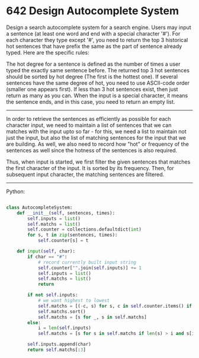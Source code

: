 # 642 Design Autocomplete System

Design a search autocomplete system for a search engine. Users may input
a sentence (at least one word and end with a special character '#'). For each
character they type except '#', you need to return the top 3 historical hot
sentences that have prefix the same as the part of sentence already typed. Here
are the specific rules:

The hot degree for a sentence is defined as the number of times a user typed
the exactly same sentence before.
The returned top 3 hot sentences should be sorted by hot degree (The first is
the hottest one). If several sentences have the same degree of hot, you need to
use ASCII-code order (smaller one appears first).
If less than 3 hot sentences exist, then just return as many as you can.
When the input is a special character, it means the sentence ends, and in this
case, you need to return an empty list.

---

In order to retrieve the sentences as efficiently as possible for each
character input, we need to maintain a list of sentences that we can matches
with the input upto so far - for this, we need a list to maintain not just the
input, but also the list of matching sentences for the input that we are
building. As well, we also need to record how "hot" or frequency of the
sentences as well since the hotness of the sentences is also required.

Thus, when input is started, we first filter the given sentences that matches
the first character of the input. It is sorted by its frequency. Then, for
subsequent input character, the matching sentences are filtered.

---

Python:

```python

class AutocompleteSystem:
    def __init__(self, sentences, times):
        self.inputs = list()
        self.matchs = list()
        self.counter = collections.defaultdict(int)
        for s, t in zip(sentences, times):
            self.counter[s] = t

    def input(self, char):
        if char == "#":
            # record currently built input string
            self.counter["".join(self.inputs)] += 1
            self.inputs = list()
            self.matchs = list()
            return

        if not self.inputs:
            # we want highest to lowest
            self.matchs = [(-c, s) for s, c in self.counter.items() if s[0] == char]
            self.matchs.sort()
            self.matchs = [s for _, s in self.matchs]
        else:
            i = len(self.inputs)
            self.matchs = [s for s in self.matchs if len(s) > i and s[i] == char]

        self.inputs.append(char)
        return self.matchs[:3]
```

